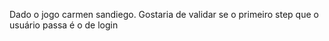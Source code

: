 Dado o jogo carmen sandiego. Gostaria de validar se o primeiro step que o usuário passa é o de login